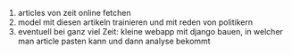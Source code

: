 1. articles von zeit online fetchen
2. model mit diesen artikeln trainieren und mit reden von politikern
3. eventuell bei ganz viel Zeit: kleine webapp mit django bauen, in welcher man article pasten kann und dann analyse bekommt